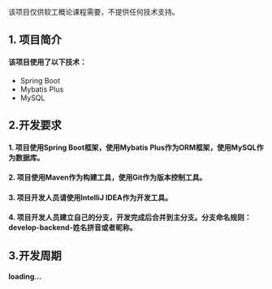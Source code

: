 该项目仅供软工概论课程需要，不提供任何技术支持。

## 1. 项目简介
#### 该项目使用了以下技术：
* Spring Boot
* Mybatis Plus
* MySQL

## 2.开发要求
#### 1. 项目使用Spring Boot框架，使用Mybatis Plus作为ORM框架，使用MySQL作为数据库。
#### 2. 项目使用Maven作为构建工具，使用Git作为版本控制工具。
#### 3. 项目开发人员请使用IntelliJ IDEA作为开发工具。
#### 4. 项目开发人员建立自己的分支，开发完成后合并到主分支。分支命名规则：develop-backend-姓名拼音或者昵称。

## 3.开发周期
#### loading...